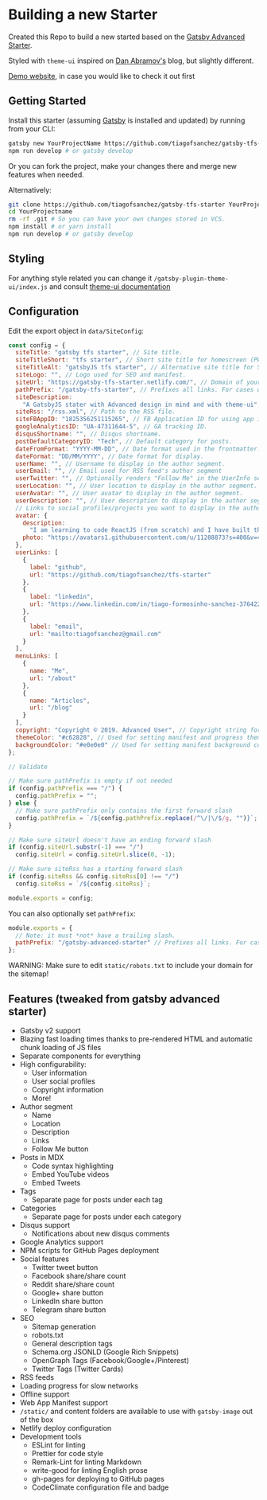# Building a new Starter

Created this Repo to build a new started based on the [Gatsby Advanced Starter](https://github.com/Vagr9K/gatsby-advanced-starter).

Styled with `theme-ui` inspired on [Dan Abramov's](https://overreacted.io/) blog, but slightly different. 

[Demo website](https://gatsby-tfs-starter.netlify.com/), in case you would like to check it out first


## Getting Started

Install this starter (assuming [Gatsby](https://github.com/gatsbyjs/gatsby/) is installed and updated) by running from your CLI:

```sh
gatsby new YourProjectName https://github.com/tiagofsanchez/gatsby-tfs-starter
npm run develop # or gatsby develop
```

Or you can fork the project, make your changes there and merge new features when needed.

Alternatively:

```sh
git clone https://github.com/tiagofsanchez/gatsby-tfs-starter YourProjectName # Clone the project
cd YourProjectname
rm -rf .git # So you can have your own changes stored in VCS.
npm install # or yarn install
npm run develop # or gatsby develop
```

## Styling

For anything style related you can change it `/gatsby-plugin-theme-ui/index.js` and consult [theme-ui documentation](https://theme-ui.com/)


## Configuration

Edit the export object in `data/SiteConfig`:

```js
const config = {
  siteTitle: "gatsby tfs starter", // Site title.
  siteTitleShort: "tfs starter", // Short site title for homescreen (PWA). Preferably should be under 12 characters to prevent truncation.
  siteTitleAlt: "gatsbyJS tfs starter", // Alternative site title for SEO.
  siteLogo: "", // Logo used for SEO and manifest.
  siteUrl: "https://gatsby-tfs-starter.netlify.com/", // Domain of your website without pathPrefix.
  pathPrefix: "/gatsby-tfs-starter", // Prefixes all links. For cases when deployed to example.github.io/gatsby-advanced-starter/.
  siteDescription:
    "A GatsbyJS stater with Advanced design in mind and with theme-ui", // Website description used for RSS feeds/meta description tag.
  siteRss: "/rss.xml", // Path to the RSS file.
  siteFBAppID: "1825356251115265", // FB Application ID for using app insights
  googleAnalyticsID: "UA-47311644-5", // GA tracking ID.
  disqusShortname: "", // Disqus shortname.
  postDefaultCategoryID: "Tech", // Default category for posts.
  dateFromFormat: "YYYY-MM-DD", // Date format used in the frontmatter.
  dateFormat: "DD/MM/YYYY", // Date format for display.
  userName: "", // Username to display in the author segment.
  userEmail: "", // Email used for RSS feed's author segment
  userTwitter: "", // Optionally renders "Follow Me" in the UserInfo segment.
  userLocation: "", // User location to display in the author segment.
  userAvatar: "", // User avatar to display in the author segment.
  userDescription: "", // User description to display in the author segment.
  // Links to social profiles/projects you want to display in the author segment/navigation bar.
  avatar: {
    description:
      "I am learning to code ReactJS (from scratch) and I have built this starter to learn how Gatsby works and to build by blog!",
    photo: "https://avatars1.githubusercontent.com/u/11288873?s=400&v=4"
  },
  userLinks: [
    {
      label: "github",
      url: "https://github.com/tiagofsanchez/tfs-starter"
    },
    {
      label: "linkedin",
      url: "https://www.linkedin.com/in/tiago-formosinho-sanchez-3764225/"
    },
    {
      label: "email",
      url: "mailto:tiagofsanchez@gmail.com"
    }
  ],
  menuLinks: [
    {
      name: "Me",
      url: "/about"
    },
    {
      name: "Articles",
      url: "/blog"
    }
  ],
  copyright: "Copyright © 2019. Advanced User", // Copyright string for the footer of the website and RSS feed.
  themeColor: "#c62828", // Used for setting manifest and progress theme colors.
  backgroundColor: "#e0e0e0" // Used for setting manifest background color.
};

// Validate

// Make sure pathPrefix is empty if not needed
if (config.pathPrefix === "/") {
  config.pathPrefix = "";
} else {
  // Make sure pathPrefix only contains the first forward slash
  config.pathPrefix = `/${config.pathPrefix.replace(/^\/|\/$/g, "")}`;
}

// Make sure siteUrl doesn't have an ending forward slash
if (config.siteUrl.substr(-1) === "/")
  config.siteUrl = config.siteUrl.slice(0, -1);

// Make sure siteRss has a starting forward slash
if (config.siteRss && config.siteRss[0] !== "/")
  config.siteRss = `/${config.siteRss}`;

module.exports = config;

```

You can also optionally set `pathPrefix`:

```js
module.exports = {
  // Note: it must *not* have a trailing slash.
  pathPrefix: "/gatsby-advanced-starter" // Prefixes all links. For cases when deployed to example.github.io/gatsby-advanced-starter/.
};
```

WARNING: Make sure to edit `static/robots.txt` to include your domain for the sitemap!

## Features (tweaked from gatsby advanced starter)

- Gatsby v2 support
- Blazing fast loading times thanks to pre-rendered HTML and automatic chunk loading of JS files
- Separate components for everything
- High configurability:
  - User information
  - User social profiles
  - Copyright information
  - More!
- Author segment
  - Name
  - Location
  - Description
  - Links
  - Follow Me button
- Posts in MDX
  - Code syntax highlighting
  - Embed YouTube videos
  - Embed Tweets
- Tags
  - Separate page for posts under each tag
- Categories
  - Separate page for posts under each category
- Disqus support
  - Notifications about new disqus comments
- Google Analytics support
- NPM scripts for GitHub Pages deployment
- Social features
  - Twitter tweet button
  - Facebook share/share count
  - Reddit share/share count
  - Google+ share button
  - LinkedIn share button
  - Telegram share button
- SEO
  - Sitemap generation
  - robots.txt
  - General description tags
  - Schema.org JSONLD (Google Rich Snippets)
  - OpenGraph Tags (Facebook/Google+/Pinterest)
  - Twitter Tags (Twitter Cards)
- RSS feeds
- Loading progress for slow networks
- Offline support
- Web App Manifest support
- `/static/` and content folders are available to use with `gatsby-image` out of the box
- Netlify deploy configuration
- Development tools
  - ESLint for linting
  - Prettier for code style
  - Remark-Lint for linting Markdown
  - write-good for linting English prose
  - gh-pages for deploying to GitHub pages
  - CodeClimate configuration file and badge
  
